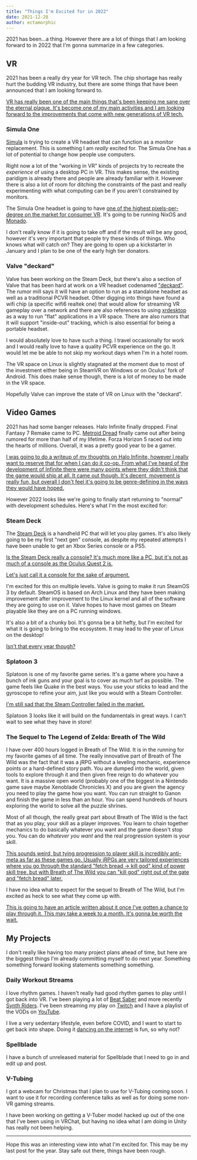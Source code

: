 ```yaml
---
title: "Things I'm Excited for in 2022"
date: 2021-12-28
author: ectamorphic
---
```


2021 has been...a thing. However there are a lot of things that I am looking
forward to in 2022 that I'm gonna summarize in a few categories.

## VR

2021 has been a really dry year for VR tech. The chip shortage has really hurt
the budding VR industry, but there are some things that have been announced that
I am looking forward to.

[VR has really been one of the main things that's been keeping me sane over the
eternal plague. It's become one of my main activities and I am looking forward
to the improvements that come with new generations of VR
tech.](conversation://Cadey/enby)

### Simula One

[Simula](https://simulavr.com/) is trying to create a VR headset that can
function as a monitor replacement. This is something I am _really_ excited for.
The Simula One has a lot of potential to change how people use computers.

Right now a lot of the "working in VR" kinds of projects try to recreate the
_experience_ of using a desktop PC in VR. This makes sense, the existing
paridigm is already there and people are already familiar with it. However there
is also a lot of room for ditching the constraints of the past and really
experimenting with what computing can be if you aren't constrained by monitors.

The Simula One headset is going to have [one of the highest pixels-per-degree on
the market for consumer VR](https://simulavr.com/blog/vr-comparison/). It's
going to be running NixOS and [Monado](https://monado.freedesktop.org/).

I don't really know if it is going to take off and if the result will be any
good, however it's very important that people try these kinds of things. Who
knows what will catch on? They are going to open up a kickstarter in January and
I plan to be one of the early high tier donators.

### Valve "deckard"

Valve has been working on the Steam Deck, but there's also a section of Valve
that has been hard at work on a VR headset codenamed
["deckard"](https://www.theverge.com/2021/9/29/22699914/valve-deckard-standalone-vr-headset-prototype-development).
The rumor mill says it will have an option to run as a standalone headset as
well as a traditional PCVR headset. Other digging into things have found a wifi
chip (a specific wifi6 realtek one) that would allow for streaming VR gameplay
over a network and there are also references to using
[xrdesktop](https://www.collabora.com/news-and-blog/news-and-events/moving-the-linux-desktop-to-another-reality.html)
as a way to run "flat" applications in a VR space. There are also rumors that it
will support "inside-out" tracking, which is also essential for being a portable
headset.

I would absolutely love to have such a thing. I travel occasionally for work and
I would really love to have a quality PCVR experience on the go. It would let me
be able to not skip my workout days when I'm in a hotel room.

The VR space on Linux is slightly stagnated at the moment due to most of the
investment either being in SteamVR on Windows or on Oculus' fork of Android.
This does make sense though, there is a lot of money to be made in the VR space.

Hopefully Valve can improve the state of VR on Linux with the "deckard".

## Video Games

2021 has had some banger releases. Halo Infinite finally dropped. Final Fantasy
7 Remake came to PC. [Metroid
Dread](https://xeiaso.net/blog/metroid-dread-review-2021-10-10) finally
came out after being rumored for more than half of my lifetime. Forza Horizon 5
raced out into the hearts of millions. Overall, it was a pretty good year to be
a gamer.

[I was going to do a writeup of my thoughts on Halo Infinite, however I really
want to reserve that for when I can do it co-op. From what I've heard of the
development of Infinite there were many points where they didn't think that the
game would ship at all. It came out though. It's decent, movement is really fun,
but overall I don't feel it's going to be genre-defining in the ways they would
have hoped.](conversation://Cadey/coffee)

However 2022 looks like we're going to finally start returning to "normal" with
development schedules. Here's what I'm the most excited for:

### Steam Deck

The [Steam Deck](https://www.steamdeck.com/en/) is a handheld PC that will let
you play games. It's also likely going to be my first "next gen" console, as
despite my repeated attempts I have been unable to get an Xbox Series console or
a PS5.

[Is the Steam Deck really a console? It's much more like a PC, but it's not as
much of a console as the Oculus Quest 2 is.](conversation://Mara/hmm)

[Let's just call it a console for the sake of
argument.](conversation://Cadey/coffee)

I'm excited for this on multiple levels. Valve is going to make it run SteamOS 3
by default. SteamOS is based on Arch Linux and they have been making improvement
after improvement to the Linux kernel and all of the software they are going to
use on it. Valve hopes to have most games on Steam playable like they are on a
PC running windows.

It's also a bit of a chunky boi. It's gonna be a bit hefty, but I'm excited for
what it is going to bring to the ecosystem. It may lead to the year of Linux on
the desktop!

[Isn't that every year though?](conversation://Mara/hmm)

### Splatoon 3

Splatoon is one of my favorite game series. It's a game where you have a bunch
of ink guns and your goal is to cover as much turf as possible. The game feels
like Quake in the best ways. You use your sticks to lead and the gyroscope to
refine your aim, just like you would with a Steam Controller.

[I'm still sad that the Steam Controller failed in the
market.](conversation://Cadey/coffee)

Splatoon 3 looks like it will build on the fundamentals in great ways. I can't
wait to see what they have in store!

### The Sequel to The Legend of Zelda: Breath of The Wild

I have over 400 hours logged in Breath of The Wild. It is in the running for my
favorite games of all time. The really innovative part of Breath of The Wild was
the fact that it was a jRPG without a leveling mechanic, experience points or a
hard-defined story path. You are dumped into the world, given tools to explore
through it and then given free reign to do whatever you want. It is a massive
open world (probably one of the biggest in a Nintendo game save maybe Xenoblade
Chronicles X) and you are given the agency you need to play the game how you
want. You can run straight to Ganon and finish the game in less than an hour.
You can spend hundreds of hours exploring the world to solve all the puzzle
shrines.

Most of all though, the really great part about Breath of The Wild is the fact
that as you play, your skill as a player improves. You learn to chain together
mechanics to do basically whatever you want and the game doesn't stop you. You
can do _whatever you want_ and the real progression system is your skill.

[This sounds weird, but tying progression to player skill is incredibly
anti-meta as far as these games go. Usually jRPGs are very tailored experiences
where you go through the standard "fetch bread -> kill god" kind of power skill
tree, but with Breath of The Wild you can "kill god" right out of the gate and
"fetch bread" later.](conversation://Cadey/enby)

I have no idea what to expect for the sequel to Breath of The Wild, but I'm
excited as heck to see what they come up with.

[This is going to have an article written about it once I've gotten a chance to
play through it. This may take a week to a month. It's gonna be worth the
wait.](conversation://Cadey/enby)

## My Projects

I don't really like having too many project plans ahead of time, but here are
the biggest things I'm already committing myself to do next year. Something
something forward looking statements something something.

### Daily Workout Streams

I love rhythm games. I haven't really had good rhythm games to play until I got
back into VR. I've been playing a lot of [Beat
Saber](https://store.steampowered.com/app/620980/Beat_Saber/) and more recently
[Synth Riders](https://synthridersvr.com/). I've been streaming my play on
[Twitch](https://twitch.tv/princessxen) and I have a playlist of the VODs on
[YouTube](https://www.youtube.com/playlist?list=PLJDDsMrk2tSH3nhLWqV8IZLgae1CNYurH).

I live a very sedentary lifestyle, even before COVID, and I want to start to get
back into shape. Doing it [dancing on the
internet](https://youtu.be/q3F06mKP2uk?list=PLJDDsMrk2tSH3nhLWqV8IZLgae1CNYurH&t=4342)
is fun, so why not?

### Spellblade

I have a bunch of unreleased material for Spellblade that I need to go in and
edit up and post.

### V-Tubing

I got a webcam for Christmas that I plan to use for V-Tubing coming soon. I want
to use it for recording conference talks as well as for doing some non-VR gaming
streams.

I have been working on getting a V-Tuber model hacked up out of the one that
I've been using in VRChat, but having no idea what I am doing in Unity has
really not been helping.

---

Hope this was an interesting view into what I'm excited for. This may be my last
post for the year. Stay safe out there, things have been rough.
